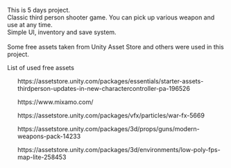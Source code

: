 This is 5 days project.<br>
Classic third person shooter game. You can pick up various weapon and use at any time.<br>
Simple UI, inventory and save system.<br>
<br>
Some free assets taken from Unity Asset Store and others were used in this project.

List of used free assets
<ul>https://assetstore.unity.com/packages/essentials/starter-assets-thirdperson-updates-in-new-charactercontroller-pa-196526</ul>
<ul>https://www.mixamo.com/</ul>
<ul>https://assetstore.unity.com/packages/vfx/particles/war-fx-5669</ul>
<ul>https://assetstore.unity.com/packages/3d/props/guns/modern-weapons-pack-14233</ul>
<ul>https://assetstore.unity.com/packages/3d/environments/low-poly-fps-map-lite-258453</ul>
